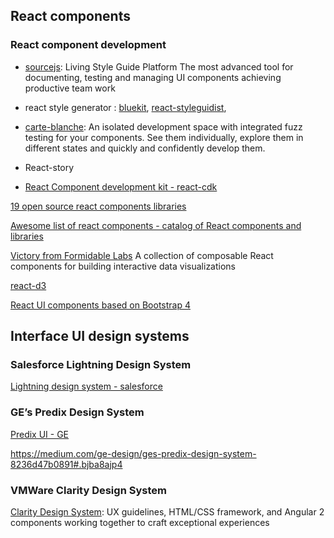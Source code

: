 ## React components

### React component development

* [sourcejs](https://sourcejs.com/): Living Style Guide Platform
The most advanced tool for documenting, testing and managing UI components achieving productive team work

* react style generator : [bluekit](https://github.com/blueberryapps/react-bluekit), [react-styleguidist](https://github.com/styleguidist/react-styleguidist),

* [carte-blanche](https://github.com/carteb/carte-blanche): An isolated development space with integrated fuzz testing for your components. See them individually, explore them in different states and quickly and confidently develop them. 

* React-story
* [React Component development kit - react-cdk](https://github.com/kadirahq/react-cdk)

[19 open source react components libraries](http://davidwells.io/19-open-source-react-component-libraries-to-use-in-your-next-project/)

[Awesome list of react components - catalog of React components and libraries](https://github.com/brillout/awesome-react-components)

[Victory from Formidable Labs](https://github.com/FormidableLabs/victory)
A collection of composable React components for building interactive data visualizations 

[react-d3](http://www.reactd3.org/)

[React UI components based on Bootstrap 4](http://lobos.github.io/react-ui/0.7/#/home?_k=v74dpt)

## Interface UI design systems

### Salesforce Lightning Design System

[Lightning design system - salesforce](https://www.lightningdesignsystem.com/)

### GE’s Predix Design System

[Predix UI - GE](https://www.predix-ui.com)

https://medium.com/ge-design/ges-predix-design-system-8236d47b0891#.bjba8ajp4

### VMWare Clarity Design System

[Clarity Design System](https://vmware.github.io/clarity/): UX guidelines, HTML/CSS framework, and Angular 2 components working together to craft exceptional experiences


